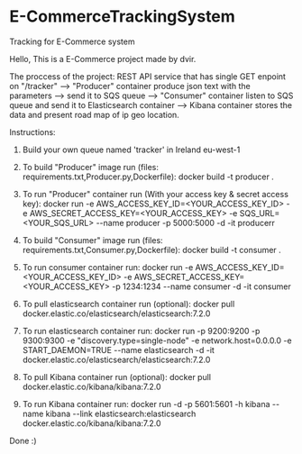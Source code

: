 # E-CommerceTrackingSystem
Tracking for E-Commerce system 

Hello, 
This is a E-Commerce project made by dvir.

The proccess of the project:
REST API service that has single GET enpoint on "/tracker" --> "Producer" container produce json text with the parameters --> send it to SQS queue --> "Consumer" container listen to SQS queue and send it to Elasticsearch container --> Kibana container stores the data and present road map of ip geo location.

Instructions:
1. Build your own queue named 'tracker' in Ireland eu-west-1

2. To build "Producer" image run (files: requirements.txt,Producer.py,Dockerfile): 
docker build -t producer . 

3. To run "Producer" container run (With your access key & secret access key):
docker run -e AWS_ACCESS_KEY_ID=<YOUR_ACCESS_KEY_ID> -e AWS_SECRET_ACCESS_KEY=<YOUR_ACCESS_KEY> -e SQS_URL=<YOUR_SQS_URL> --name producer -p 5000:5000 -d -it producerr

4. To build "Consumer" image run (files: requirements.txt,Consumer.py,Dockerfile): 
docker build -t consumer .

5. To run consumer container run:
docker run -e AWS_ACCESS_KEY_ID=<YOUR_ACCESS_KEY_ID> -e AWS_SECRET_ACCESS_KEY=<YOUR_ACCESS_KEY> -p 1234:1234 --name consumer -d -it consumer 

6. To pull elasticsearch container run (optional):
docker pull docker.elastic.co/elasticsearch/elasticsearch:7.2.0

7. To run elasticsearch container run:
docker run -p 9200:9200 -p 9300:9300 -e "discovery.type=single-node" -e network.host=0.0.0.0 -e START_DAEMON=TRUE --name elasticsearch -d -it docker.elastic.co/elasticsearch/elasticsearch:7.2.0

8. To pull Kibana container run (optional): 
docker pull docker.elastic.co/kibana/kibana:7.2.0

9. To run Kibana container run:
docker run -d -p 5601:5601 -h kibana --name kibana --link elasticsearch:elasticsearch docker.elastic.co/kibana/kibana:7.2.0

Done :)
